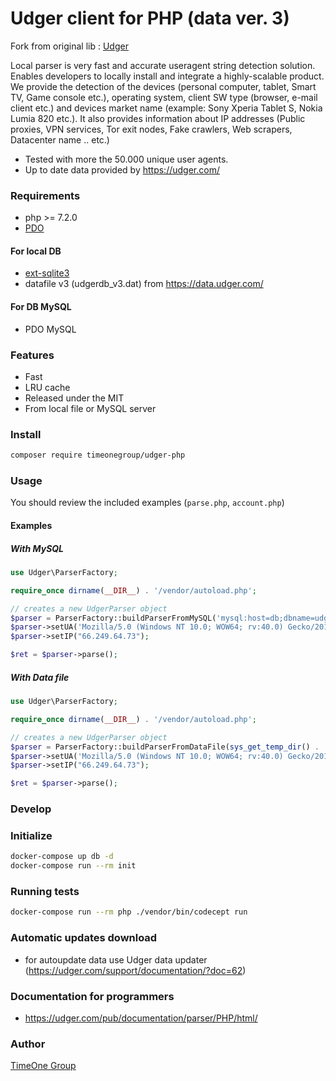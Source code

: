 # Udger client for PHP (data ver. 3)

Fork from original lib : [Udger](https://github.com/udger/udger-php)

Local parser is very fast and accurate useragent string detection solution. Enables developers to locally install and integrate a highly-scalable product.
We provide the detection of the devices (personal computer, tablet, Smart TV, Game console etc.), operating system, client SW type (browser, e-mail client etc.)
and devices market name (example: Sony Xperia Tablet S, Nokia Lumia 820 etc.).
It also provides information about IP addresses (Public proxies, VPN services, Tor exit nodes, Fake crawlers, Web scrapers, Datacenter name .. etc.)

- Tested with more the 50.000 unique user agents.
- Up to date data provided by https://udger.com/

### Requirements
- php >= 7.2.0
- [PDO](https://www.php.net/manual/en/book.pdo.php)
   
#### For local DB
- [ext-sqlite3](https://php.net/manual/en/book.sqlite3.php)
- datafile v3 (udgerdb_v3.dat) from https://data.udger.com/

#### For DB MySQL
- PDO MySQL

### Features
- Fast
- LRU cache
- Released under the MIT
- From local file or MySQL server

### Install

```bash
composer require timeonegroup/udger-php
````

### Usage
You should review the included examples (`parse.php`, `account.php`)

#### Examples

##### With MySQL
```php
use Udger\ParserFactory;

require_once dirname(__DIR__) . '/vendor/autoload.php';

// creates a new UdgerParser object
$parser = ParserFactory::buildParserFromMySQL('mysql:host=db;dbname=udger;charset=UTF8', 'udger', 'udger');
$parser->setUA('Mozilla/5.0 (Windows NT 10.0; WOW64; rv:40.0) Gecko/20100101 Firefox/40.0');
$parser->setIP("66.249.64.73");

$ret = $parser->parse();
```

##### With Data file
```php
use Udger\ParserFactory;

require_once dirname(__DIR__) . '/vendor/autoload.php';

// creates a new UdgerParser object
$parser = ParserFactory::buildParserFromDataFile(sys_get_temp_dir() . '/udgercache/udgerdb_v3.dat');
$parser->setUA('Mozilla/5.0 (Windows NT 10.0; WOW64; rv:40.0) Gecko/20100101 Firefox/40.0');
$parser->setIP("66.249.64.73");

$ret = $parser->parse();
```

### Develop

### Initialize

```bash
docker-compose up db -d
docker-compose run --rm init
```

### Running tests  
```bash
docker-compose run --rm php ./vendor/bin/codecept run
```

### Automatic updates download
- for autoupdate data use Udger data updater (https://udger.com/support/documentation/?doc=62)

### Documentation for programmers
- https://udger.com/pub/documentation/parser/PHP/html/

### Author
[TimeOne Group](https://www.timeonegroup.com)
